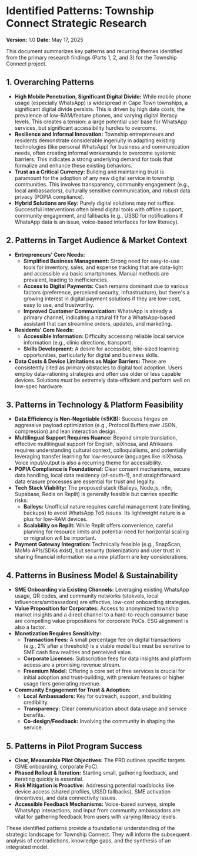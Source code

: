 # Identified Patterns: Township Connect Strategic Research

**Version:** 1.0
**Date:** May 17, 2025

This document summarizes key patterns and recurring themes identified from the primary research findings (Parts 1, 2, and 3) for the Township Connect project.

## 1. Overarching Patterns

*   **High Mobile Penetration, Significant Digital Divide:** While mobile phone usage (especially WhatsApp) is widespread in Cape Town townships, a significant digital divide persists. This is driven by high data costs, the prevalence of low-RAM/feature phones, and varying digital literacy levels. This creates a tension: a large potential user base for WhatsApp services, but significant accessibility hurdles to overcome.
*   **Resilience and Informal Innovation:** Township entrepreneurs and residents demonstrate considerable ingenuity in adapting existing technologies (like personal WhatsApp) for business and communication needs, often creating informal workarounds to overcome systemic barriers. This indicates a strong underlying demand for tools that formalize and enhance these existing behaviors.
*   **Trust as a Critical Currency:** Building and maintaining trust is paramount for the adoption of any new digital service in township communities. This involves transparency, community engagement (e.g., local ambassadors), culturally sensitive communication, and robust data privacy (POPIA compliance).
*   **Hybrid Solutions are Key:** Purely digital solutions may not suffice. Successful interventions often blend digital tools with offline support, community engagement, and fallbacks (e.g., USSD for notifications if WhatsApp data is an issue, voice-based interfaces for low literacy).

## 2. Patterns in Target Audience & Market Context

*   **Entrepreneurs' Core Needs:**
    *   **Simplified Business Management:** Strong need for easy-to-use tools for inventory, sales, and expense tracking that are data-light and accessible via basic smartphones. Manual methods are prevalent, leading to inefficiencies.
    *   **Access to Digital Payments:** Cash remains dominant due to various factors (preference, perceived security, infrastructure), but there's a growing interest in digital payment solutions if they are low-cost, easy to use, and trustworthy.
    *   **Improved Customer Communication:** WhatsApp is already a primary channel, indicating a natural fit for a WhatsApp-based assistant that can streamline orders, updates, and marketing.
*   **Residents' Core Needs:**
    *   **Accessible Information:** Difficulty accessing reliable local service information (e.g., clinic directions, transport).
    *   **Skills Development:** A desire for accessible, bite-sized learning opportunities, particularly for digital and business skills.
*   **Data Costs & Device Limitations as Major Barriers:** These are consistently cited as primary obstacles to digital tool adoption. Users employ data-rationing strategies and often use older or less capable devices. Solutions *must* be extremely data-efficient and perform well on low-spec hardware.

## 3. Patterns in Technology & Platform Feasibility

*   **Data Efficiency is Non-Negotiable (≤5KB):** Success hinges on aggressive payload optimization (e.g., Protocol Buffers over JSON, compression) and lean interaction design.
*   **Multilingual Support Requires Nuance:** Beyond simple translation, effective multilingual support for English, isiXhosa, and Afrikaans requires understanding cultural context, colloquialisms, and potentially leveraging transfer learning for low-resource languages like isiXhosa. Voice input/output is also a recurring theme for accessibility.
*   **POPIA Compliance is Foundational:** Clear consent mechanisms, secure data handling, local data residency (af-south-1), and straightforward data erasure processes are essential for trust and legality.
*   **Tech Stack Viability:** The proposed stack (Baileys, Node.js, n8n, Supabase, Redis on Replit) is generally feasible but carries specific risks:
    *   **Baileys:** Unofficial nature requires careful management (rate limiting, backups) to avoid WhatsApp ToS issues. Its lightweight nature is a plus for low-RAM devices.
    *   **Scalability on Replit:** While Replit offers convenience, careful planning for resource limits and potential need for horizontal scaling or migration will be important.
*   **Payment Gateway Integration:** Technically feasible (e.g., SnapScan, MoMo APIs/SDKs exist), but security (tokenization) and user trust in sharing financial information via a new platform are key considerations.

## 4. Patterns in Business Model & Sustainability

*   **SME Onboarding via Existing Channels:** Leveraging existing WhatsApp usage, QR codes, and community networks (stokvels, local influencers/ambassadors) are effective, low-cost onboarding strategies.
*   **Value Proposition for Corporates:** Access to anonymized township market insights and a direct channel to a hard-to-reach consumer base are compelling value propositions for corporate PoCs. ESG alignment is also a factor.
*   **Monetization Requires Sensitivity:**
    *   **Transaction Fees:** A small percentage fee on digital transactions (e.g., 2% after a threshold) is a viable model but must be sensitive to SME cash flow realities and perceived value.
    *   **Corporate Licenses:** Subscription fees for data insights and platform access are a promising revenue stream.
    *   **Freemium Model:** Offering a core set of free services is crucial for initial adoption and trust-building, with premium features or higher usage tiers generating revenue.
*   **Community Engagement for Trust & Adoption:**
    *   **Local Ambassadors:** Key for outreach, support, and building credibility.
    *   **Transparency:** Clear communication about data usage and service benefits.
    *   **Co-design/Feedback:** Involving the community in shaping the service.

## 5. Patterns in Pilot Program Success

*   **Clear, Measurable Pilot Objectives:** The PRD outlines specific targets (SME onboarding, corporate PoC).
*   **Phased Rollout & Iteration:** Starting small, gathering feedback, and iterating quickly is essential.
*   **Risk Mitigation is Proactive:** Addressing potential roadblocks like device access (shared profiles, USSD fallbacks), SME activation (incentives), and data connectivity issues.
*   **Accessible Feedback Mechanisms:** Voice-based surveys, simple WhatsApp interactions, and input from community ambassadors are vital for gathering feedback from users with varying literacy levels.

These identified patterns provide a foundational understanding of the strategic landscape for Township Connect. They will inform the subsequent analysis of contradictions, knowledge gaps, and the synthesis of an integrated model.